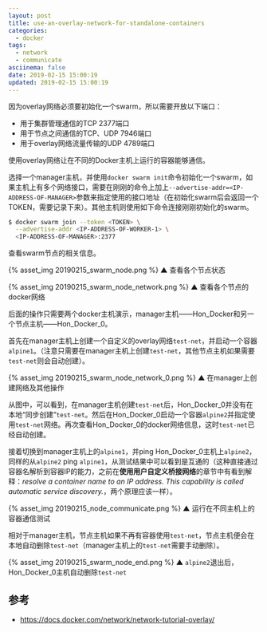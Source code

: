 ```yaml
---
layout: post
title: use-an-overlay-network-for-standalone-containers
categories:
  - docker
tags:
  - network
  - communicate
asciinema: false
date: 2019-02-15 15:00:19
updated: 2019-02-15 15:00:19
---
```


因为overlay网络必须要初始化一个swarm，所以需要开放以下端口：

- 用于集群管理通信的TCP 2377端口
- 用于节点之间通信的TCP、UDP 7946端口
- 用于overlay网络流量传输的UDP 4789端口

使用overlay网络让在不同的Docker主机上运行的容器能够通信。

<!-- more -->

选择一个manager主机，并使用`docker swarm init`命令初始化一个swarm，如果主机上有多个网络接口，需要在刚刚的命令上加上`--advertise-addr=<IP-ADDRESS-OF-MANAGER>`参数来指定使用的接口地址（在初始化swarm后会返回一个TOKEN，需要记录下来）。其他主机则使用如下命令连接刚刚初始化的swarm。

``` bash
$ docker swarm join --token <TOKEN> \
  --advertise-addr <IP-ADDRESS-OF-WORKER-1> \
  <IP-ADDRESS-OF-MANAGER>:2377
```

查看swarm节点的相关信息。

{% asset_img 20190215_swarm_node.png %}
▲ 查看各个节点状态

{% asset_img 20190215_swarm_node_network.png %}
▲ 查看各个节点的docker网络

后面的操作只需要两个docker主机演示，manager主机——Hon_Docker和另一个节点主机——Hon_Docker_0。

首先在manager主机上创建一个自定义的overlay网络`test-net`，并启动一个容器`alpine1`。（注意只需要在manager主机上创建`test-net`，其他节点主机如果需要`test-net`则会自动创建）。

{% asset_img 20190215_swarm_node_network_0.png %}
▲ 在manager上创建网络及其他操作

从图中，可以看到，在manager主机创建`test-net`后，Hon_Docker_0并没有在本地“同步创建”`test-net`。然后在Hon_Docker_0启动一个容器`alpine2`并指定使用`test-net`网络。再次查看Hon_Docker_0的docker网络信息，这时`test-net`已经自动创建。

接着切换到manager主机上的`alpine1`，并ping Hon_Docker_0主机上`alpine2`，同样的从`alpine2` ping `alpine1`，从测试结果中可以看到是互通的（这种直接通过容器名解析到容器IP的能力，之前在**使用用户自定义桥接网络**的章节中有看到解释：*resolve a container name to an IP address. This capability is called automatic service discovery.*，两个原理应该一样）。

{% asset_img 20190215_node_communicate.png %}
▲ 运行在不同主机上的容器通信测试

相对于manager主机，节点主机如果不再有容器使用`test-net`，节点主机便会在本地自动删除`test-net`（manager主机上的`test-net`需要手动删除）。

{% asset_img 20190215_swarm_node_end.png %}
▲ `alpine2`退出后，Hon_Docker_0主机自动删除`test-net`

## 参考

- <https://docs.docker.com/network/network-tutorial-overlay/>
